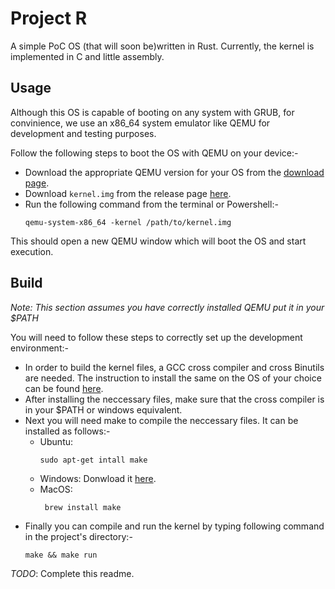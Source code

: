 # Project R 

A simple PoC OS (that will soon be)written in Rust. Currently, the kernel is implemented in C and little assembly.

## Usage

Although this OS is capable of booting on any system with GRUB, for convinience, we use an x86_64 system emulator like QEMU for development and testing purposes.  

Follow the following steps to boot the OS with QEMU on your device:-
  - Download the appropriate QEMU version for your OS from the [download page](https://www.qemu.org/download/).
  - Download `kernel.img` from the release page [here](https://github.com/OjaswinM/project-r/releases).
  - Run the following command from the terminal or Powershell:-
    ```
    qemu-system-x86_64 -kernel /path/to/kernel.img
    ```
This should open a new QEMU window which will boot the OS and start execution.

## Build

*Note: This section assumes you have correctly installed QEMU put it in your $PATH*

You will need to follow these steps to correctly set up the development environment:- 
  - In order to build the kernel files, a GCC cross compiler and cross Binutils are needed. The instruction to install the same on the OS of your choice can be found [here](https://wiki.osdev.org/GCC_Cross-Compiler). 
  - After installing the neccessary files, make sure that the cross compiler is in your $PATH or windows equivalent.
  - Next you will need make to compile the neccessary files. It can be installed as follows:-
    - Ubuntu: 
      ```
      sudo apt-get intall make
      ```
    - Windows: Donwload it [here](http://gnuwin32.sourceforge.net/packages/make.htm).
    - MacOS:
      ```
       brew install make
      ```
  - Finally you can compile and run the kernel by typing following command in the project's directory:-
    ```
    make && make run
    ```

*TODO*: Complete this readme.
